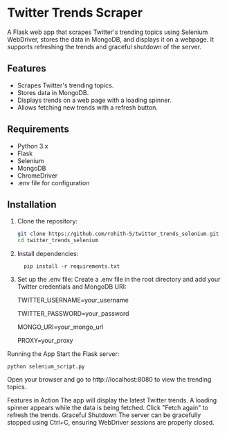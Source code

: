 # Twitter Trends Scraper

A Flask web app that scrapes Twitter's trending topics using Selenium WebDriver, stores the data in MongoDB, and displays it on a webpage. It supports refreshing the trends and graceful shutdown of the server.

## Features
- Scrapes Twitter's trending topics.
- Stores data in MongoDB.
- Displays trends on a web page with a loading spinner.
- Allows fetching new trends with a refresh button.

## Requirements
- Python 3.x
- Flask
- Selenium
- MongoDB
- ChromeDriver
- .env file for configuration

## Installation

1. Clone the repository:
   ```bash
   git clone https://github.com/rohith-5/twitter_trends_selenium.git
   cd twitter_trends_selenium

2. Install dependencies:

         pip install -r requirements.txt


3. Set up the .env file: Create a .env file in the root directory and add your Twitter credentials and MongoDB URI:

    TWITTER_USERNAME=your_username
   
    TWITTER_PASSWORD=your_password
   
    MONGO_URI=your_mongo_url
   
    PROXY=your_proxy 


Running the App
Start the Flask server:

    python selenium_script.py
  Open your browser and go to http://localhost:8080 to view the trending topics.



Features in Action
    The app will display the latest Twitter trends.
    A loading spinner appears while the data is being fetched.
    Click "Fetch again" to refresh the trends.
    Graceful Shutdown
    The server can be gracefully stopped using Ctrl+C, ensuring WebDriver sessions are properly closed.

